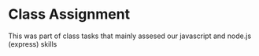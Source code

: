 # Class Assignment
This was part of class tasks that mainly assesed our javascript and node.js (express) skills
